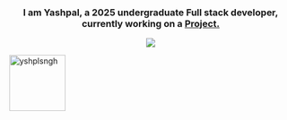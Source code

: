 <h3 align="center">
I am Yashpal, a 2025 undergraduate Full stack developer, currently working on a <a href="https://github.com/yshplsngh/feedback-testimonial">Project.</a>
</h3>
<p align="center">
  <img align="center" src="https://wallpaperaccess.com//full/8881418.gif">
</p>
<p align="left"> <img width="100" src="https://komarev.com/ghpvc/?username=yshplsngh&label=Profile%20views&color=0e75b6&style=flat" alt="yshplsngh" /> </p>
